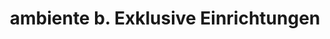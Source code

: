 ---
title: "ambiente b. Exklusive Einrichtungen"
url: /nordhorn/ambiente-b-exklusive-einrichtungen/
shop: Möbel
---
